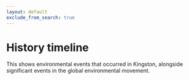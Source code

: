 ```yaml
---
layout: default
exclude_from_search: true
---
```

<script
  type="text/javascript"
  src="https://unpkg.com/vis-timeline@latest/standalone/umd/vis-timeline-graph2d.min.js"
></script>

<script>
  var items = [
    {% for event in collections.events.resources -%}
      {
      {% for item in event.data.fields -%}
        "{{ item[0] }}": "{{ item[1] }}",
      {% endfor -%}
      },
    {% endfor -%}
  ]
</script>

# History timeline

This shows environmental events that occurred in Kingston, alongside significant events in the global environmental movement.

<div id="timeline" class="mt-6"></div>
